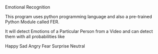 Emotional Recognition 

This program uses python programming language and also
a pre-trained Python Module called FER.

It will detect Emotions of a Particular Person 
from a Video and can detect them  with all probabilities like

Happy
Sad
Angry
Fear
Surprise
Neutral
